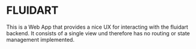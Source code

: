 # FLUIDART

This is a Web App that provides a nice UX for interacting with the fluidart backend.
It consists of a single view und therefore has no routing or state management implemented.
